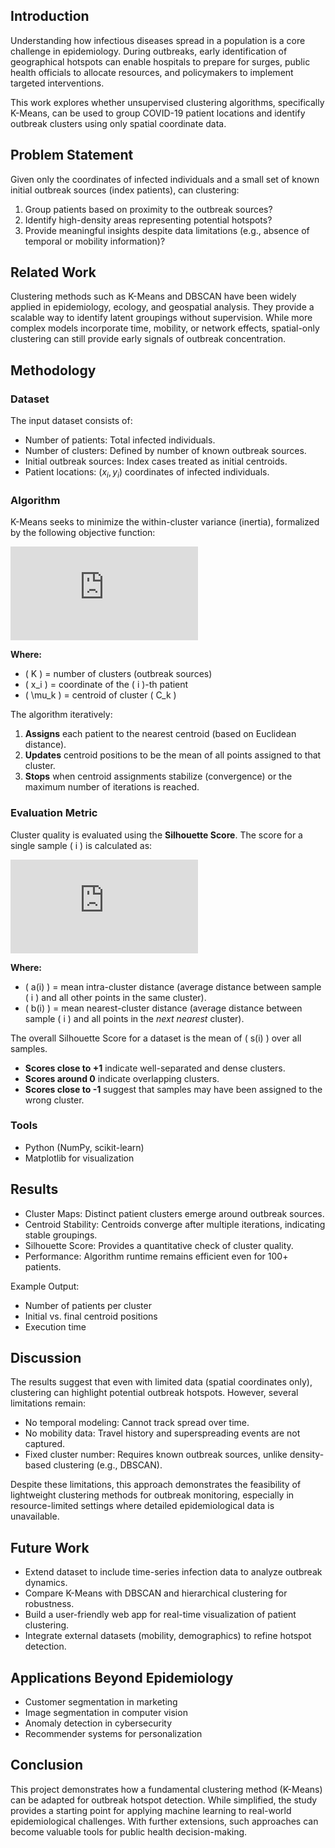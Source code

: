## Introduction
Understanding how infectious diseases spread in a population is a core challenge in epidemiology. During outbreaks, early identification of geographical hotspots can enable hospitals to prepare for surges, public health officials to allocate resources, and policymakers to implement targeted interventions.

This work explores whether unsupervised clustering algorithms, specifically K-Means, can be used to group COVID-19 patient locations and identify outbreak clusters using only spatial coordinate data.

## Problem Statement

Given only the coordinates of infected individuals and a small set of known initial outbreak sources (index patients), can clustering:
1. Group patients based on proximity to the outbreak sources?
2. Identify high-density areas representing potential hotspots?
3. Provide meaningful insights despite data limitations (e.g., absence of temporal or mobility information)?

## Related Work
Clustering methods such as K-Means and DBSCAN have been widely applied in epidemiology, ecology, and geospatial analysis. They provide a scalable way to identify latent groupings without supervision. While more complex models incorporate time, mobility, or network effects, spatial-only clustering can still provide early signals of outbreak concentration.

## Methodology
### Dataset
The input dataset consists of:
- Number of patients: Total infected individuals.
- Number of clusters: Defined by number of known outbreak sources.
- Initial outbreak sources: Index cases treated as initial centroids.
- Patient locations: ($x_i, y_i$) coordinates of infected individuals.

### Algorithm

K-Means seeks to minimize the within-cluster variance (inertia), formalized by the following objective function:

![J = \sum_{k=1}^{K} \sum_{x_i \in C_k} \| x_i - \mu_k \|^2](https://latex.codecogs.com/svg.latex?J%20%3D%20%5Csum_%7Bk%3D1%7D%5E%7BK%7D%20%5Csum_%7Bx_i%20%5Cin%20C_k%7D%20%5C%7C%20x_i%20-%20%5Cmu_k%20%5C%7C%5E2)

**Where:**
*   \( K \) = number of clusters (outbreak sources)
*   \( x_i \) = coordinate of the \( i \)-th patient
*   \( \mu_k \) = centroid of cluster \( C_k \)

The algorithm iteratively:
1.  **Assigns** each patient to the nearest centroid (based on Euclidean distance).
2.  **Updates** centroid positions to be the mean of all points assigned to that cluster.
3.  **Stops** when centroid assignments stabilize (convergence) or the maximum number of iterations is reached.

### Evaluation Metric

Cluster quality is evaluated using the **Silhouette Score**. The score for a single sample \( i \) is calculated as:

![s(i) = \frac{b(i) - a(i)}{\max\{a(i), b(i)\}}](https://latex.codecogs.com/svg.latex?s%28i%29%20%3D%20%5Cfrac%7Bb%28i%29%20-%20a%28i%29%7D%7B%5Cmax%5C%7Ba%28i%29%2C%20b%28i%29%5C%7D%7D)

**Where:**
*   \( a(i) \) = mean intra-cluster distance (average distance between sample \( i \) and all other points in the same cluster).
*   \( b(i) \) = mean nearest-cluster distance (average distance between sample \( i \) and all points in the *next nearest* cluster).

The overall Silhouette Score for a dataset is the mean of \( s(i) \) over all samples.
*   **Scores close to +1** indicate well-separated and dense clusters.
*   **Scores around 0** indicate overlapping clusters.
*   **Scores close to -1** suggest that samples may have been assigned to the wrong cluster.

### Tools
- Python (NumPy, scikit-learn)
- Matplotlib for visualization

## Results
- Cluster Maps: Distinct patient clusters emerge around outbreak sources.
- Centroid Stability: Centroids converge after multiple iterations, indicating stable groupings.
- Silhouette Score: Provides a quantitative check of cluster quality.
- Performance: Algorithm runtime remains efficient even for 100+ patients.

Example Output:
- Number of patients per cluster
- Initial vs. final centroid positions
- Execution time

## Discussion

The results suggest that even with limited data (spatial coordinates only), clustering can highlight potential outbreak hotspots. However, several limitations remain:
- No temporal modeling: Cannot track spread over time.
- No mobility data: Travel history and superspreading events are not captured.
- Fixed cluster number: Requires known outbreak sources, unlike density-based clustering (e.g., DBSCAN).

Despite these limitations, this approach demonstrates the feasibility of lightweight clustering methods for outbreak monitoring, especially in resource-limited settings where detailed epidemiological data is unavailable.


## Future Work
- Extend dataset to include time-series infection data to analyze outbreak dynamics.
- Compare K-Means with DBSCAN and hierarchical clustering for robustness.
- Build a user-friendly web app for real-time visualization of patient clustering.
- Integrate external datasets (mobility, demographics) to refine hotspot detection.

## Applications Beyond Epidemiology
- Customer segmentation in marketing
- Image segmentation in computer vision
- Anomaly detection in cybersecurity
- Recommender systems for personalization

## Conclusion
This project demonstrates how a fundamental clustering method (K-Means) can be adapted for outbreak hotspot detection. While simplified, the study provides a starting point for applying machine learning to real-world epidemiological challenges. With further extensions, such approaches can become valuable tools for public health decision-making.
